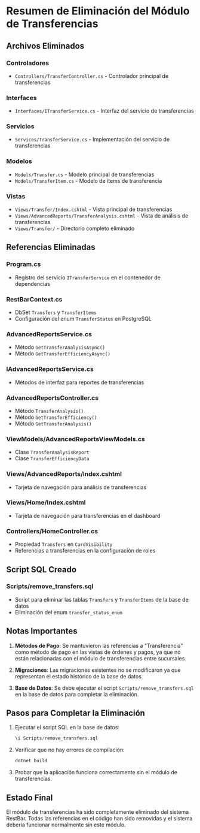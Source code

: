 # Resumen de Eliminación del Módulo de Transferencias

## Archivos Eliminados

### Controladores
- `Controllers/TransferController.cs` - Controlador principal de transferencias

### Interfaces
- `Interfaces/ITransferService.cs` - Interfaz del servicio de transferencias

### Servicios
- `Services/TransferService.cs` - Implementación del servicio de transferencias

### Modelos
- `Models/Transfer.cs` - Modelo principal de transferencias
- `Models/TransferItem.cs` - Modelo de ítems de transferencia

### Vistas
- `Views/Transfer/Index.cshtml` - Vista principal de transferencias
- `Views/AdvancedReports/TransferAnalysis.cshtml` - Vista de análisis de transferencias
- `Views/Transfer/` - Directorio completo eliminado

## Referencias Eliminadas

### Program.cs
- Registro del servicio `ITransferService` en el contenedor de dependencias

### RestBarContext.cs
- DbSet `Transfers` y `TransferItems`
- Configuración del enum `TransferStatus` en PostgreSQL

### AdvancedReportsService.cs
- Método `GetTransferAnalysisAsync()`
- Método `GetTransferEfficiencyAsync()`

### IAdvancedReportsService.cs
- Métodos de interfaz para reportes de transferencias

### AdvancedReportsController.cs
- Método `TransferAnalysis()`
- Método `GetTransferEfficiency()`
- Método `GetTransferAnalysis()`

### ViewModels/AdvancedReportsViewModels.cs
- Clase `TransferAnalysisReport`
- Clase `TransferEfficiencyData`

### Views/AdvancedReports/Index.cshtml
- Tarjeta de navegación para análisis de transferencias

### Views/Home/Index.cshtml
- Tarjeta de navegación para transferencias en el dashboard

### Controllers/HomeController.cs
- Propiedad `Transfers` en `CardVisibility`
- Referencias a transferencias en la configuración de roles

## Script SQL Creado

### Scripts/remove_transfers.sql
- Script para eliminar las tablas `Transfers` y `TransferItems` de la base de datos
- Eliminación del enum `transfer_status_enum`

## Notas Importantes

1. **Métodos de Pago**: Se mantuvieron las referencias a "Transferencia" como método de pago en las vistas de órdenes y pagos, ya que no están relacionadas con el módulo de transferencias entre sucursales.

2. **Migraciones**: Las migraciones existentes no se modificaron ya que representan el estado histórico de la base de datos.

3. **Base de Datos**: Se debe ejecutar el script `Scripts/remove_transfers.sql` en la base de datos para completar la eliminación.

## Pasos para Completar la Eliminación

1. Ejecutar el script SQL en la base de datos:
   ```sql
   \i Scripts/remove_transfers.sql
   ```

2. Verificar que no hay errores de compilación:
   ```bash
   dotnet build
   ```

3. Probar que la aplicación funciona correctamente sin el módulo de transferencias.

## Estado Final

El módulo de transferencias ha sido completamente eliminado del sistema RestBar. Todas las referencias en el código han sido removidas y el sistema debería funcionar normalmente sin este módulo.
